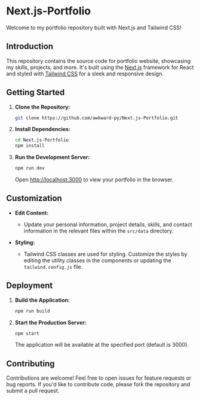 # Next.js-Portfolio

Welcome to my portfolio repository built with Next.js and Tailwind CSS!

## Introduction

This repository contains the source code for  portfolio website, showcasing my skills, projects, and more. It's built using the [Next.js](https://nextjs.org/) framework for React and styled with [Tailwind CSS](https://tailwindcss.com/) for a sleek and responsive design.

## Getting Started

1. **Clone the Repository:**
   ```bash
   git clone https://github.com/awkward-py/Next.js-Portfolio.git
   ```

2. **Install Dependencies:**
   ```bash
   cd Next.js-Portfolio
   npm install
   ```

3. **Run the Development Server:**
   ```bash
   npm run dev
   ```
   Open [http://localhost:3000](http://localhost:3000) to view your portfolio in the browser.

## Customization

- **Edit Content:**
  - Update your personal information, project details, skills, and contact information in the relevant files within the `src/data` directory.

- **Styling:**
  - Tailwind CSS classes are used for styling. Customize the styles by editing the utility classes in the components or updating the `tailwind.config.js` file.

## Deployment

1. **Build the Application:**
   ```bash
   npm run build
   ```

2. **Start the Production Server:**
   ```bash
   npm start
   ```
   The application will be available at the specified port (default is 3000).

## Contributing

Contributions are welcome! Feel free to open issues for feature requests or bug reports. If you'd like to contribute code, please fork the repository and submit a pull request.

